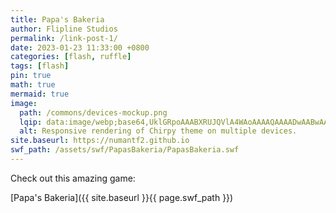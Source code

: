 ```yaml
---
title: Papa's Bakeria
author: Flipline Studios
permalink: /link-post-1/
date: 2023-01-23 11:33:00 +0800
categories: [flash, ruffle]
tags: [flash]
pin: true
math: true
mermaid: true
image:
  path: /commons/devices-mockup.png
  lqip: data:image/webp;base64,UklGRpoAAABXRUJQVlA4WAoAAAAQAAAADwAABwAAQUxQSDIAAAARL0AmbZurmr57yyIiqE8oiG0bejIYEQTgqiDA9vqnsUSI6H+oAERp2HZ65qP/VIAWAFZQOCBCAAAA8AEAnQEqEAAIAAVAfCWkAALp8sF8rgRgAP7o9FDvMCkMde9PK7euH5M1m6VWoDXf2FkP3BqV0ZYbO6NA/VFIAAAA
  alt: Responsive rendering of Chirpy theme on multiple devices.
site.baseurl: https://numantf2.github.io
swf_path: /assets/swf/PapasBakeria/PapasBakeria.swf
---
```


Check out this amazing game:

[Papa's Bakeria]({{ site.baseurl }}{{ page.swf_path }})

<div class="ruffle-container" style="width: 100%; max-width: 800px; margin: auto;">
  <script>
    RufflePlayer.link("https://numantf2.github.io/assets/swf/PapasBakeria/PapasBakeria.swf document.querySelector(".ruffle-container"));
  </script>
</div>

